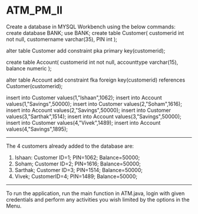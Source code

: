 # ATM_PM_II

Create a database in MYSQL Workbench using the below commands:
create database BANK;
use BANK;
create table Customer(
    customerid int not null,
    customername varchar(35),
    PIN int
);

alter table Customer
add constraint pka primary key(customerid); 

create table Account(
   customerid int not null,
   accounttype varchar(15),
   balance numeric
);

alter table Account
add constraint fka foreign key(customerid) references Customer(customerid);

insert into Customer values(1,"Ishaan",1062);
insert into Account values(1,"Savings",50000);
insert into Customer values(2,"Soham",1616);
insert into Account values(2,"Savings",50000);
insert into Customer values(3,"Sarthak",1514);
insert into Account values(3,"Savings",50000);
insert into Customer values(4,"Vivek",1489);
insert into Account values(4,"Savings",1895);
********************************************************************************
The 4 customers already added to the database are:
1. Ishaan:
   Customer ID=1;
   PIN=1062;
   Balance=50000;
2. Soham;
   Customer ID=2;
   PIN=1616;
   Balance=50000;
3. Sarthak;
   Customer ID=3;
   PIN=1514;
   Balance=50000;
4. Vivek;
   CustomerID=4;
   PIN=1489;
   Balance=50000;
   
 **********************************************************************************
 
 To run the application, run the main function in ATM.java, login with given credentials and perform any activities you wish limited by the options in the Menu.
